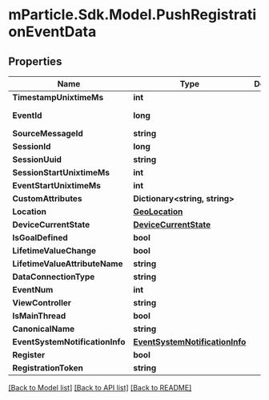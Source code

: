 # mParticle.Sdk.Model.PushRegistrationEventData
## Properties

Name | Type | Description | Notes
------------ | ------------- | ------------- | -------------
**TimestampUnixtimeMs** | **int** |  | [optional] 
**EventId** | **long** |  | [optional] [readonly] 
**SourceMessageId** | **string** |  | [optional] 
**SessionId** | **long** |  | [optional] 
**SessionUuid** | **string** |  | [optional] 
**SessionStartUnixtimeMs** | **int** |  | [optional] 
**EventStartUnixtimeMs** | **int** |  | [optional] 
**CustomAttributes** | **Dictionary&lt;string, string&gt;** |  | [optional] 
**Location** | [**GeoLocation**](GeoLocation.md) |  | [optional] 
**DeviceCurrentState** | [**DeviceCurrentState**](DeviceCurrentState.md) |  | [optional] 
**IsGoalDefined** | **bool** |  | [optional] 
**LifetimeValueChange** | **bool** |  | [optional] 
**LifetimeValueAttributeName** | **string** |  | [optional] 
**DataConnectionType** | **string** |  | [optional] 
**EventNum** | **int** |  | [optional] 
**ViewController** | **string** |  | [optional] 
**IsMainThread** | **bool** |  | [optional] 
**CanonicalName** | **string** |  | [optional] 
**EventSystemNotificationInfo** | [**EventSystemNotificationInfo**](EventSystemNotificationInfo.md) |  | [optional] 
**Register** | **bool** |  | 
**RegistrationToken** | **string** |  | 

[[Back to Model list]](../README.md#documentation-for-models) [[Back to API list]](../README.md#documentation-for-api-endpoints) [[Back to README]](../README.md)

